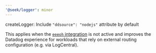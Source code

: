 ```yaml
---
'@seek/logger': minor
---
```


createLogger: Include `"ddsource": "nodejs"` attribute by default

This applies when the [`eeeoh` integration](https://github.com/seek-oss/logger/blob/master/docs/eeeoh.md) is not active and improves the Datadog experience for workloads that rely on external routing configuration (e.g. via LogCentral).

